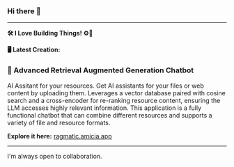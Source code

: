 ### Hi there 👋

---

**🛠️ I Love Building Things! ⚙️🔧**

**🖥️ Latest Creation:**

### 🌟 Advanced Retrieval Augmented Generation Chatbot

AI Assitant for your resources. Get AI assistants for your files or web content by uploading them. 
Leverages a vector database paired with cosine search and a cross-encoder for re-ranking resource content, ensuring the LLM accesses highly relevant information. This application is a fully functional chatbot that can combine different resources and supports a variety of file and resource formats.

**Explore it here:** [ragmatic.amicia.app](https://ragmatic.amicia.app/)

---

I'm always open to collaboration.

<!--
**Tarun-Elango/Tarun-Elango** is a ✨ _special_ ✨ repository because its `README.md` (this file) appears on your GitHub profile.

Here are some ideas to get you started:

- 🔭 I’m currently working on ...
- 🌱 I’m currently learning ...
- 👯 I’m looking to collaborate on ...
- 🤔 I’m looking for help with ...
- 💬 Ask me about ...
- 📫 How to reach me: ...
- 😄 Pronouns: ...
- ⚡ Fun fact: ...
-->
